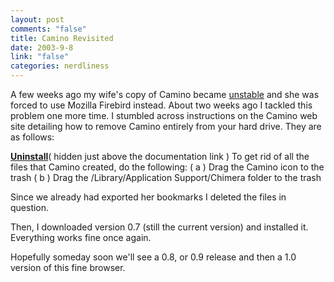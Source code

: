 ```yaml
--- 
layout: post
comments: "false"
title: Camino Revisited
date: 2003-9-8
link: "false"
categories: nerdliness
---
```

A few weeks ago my wife's copy of Camino became <a href="http://www.zanshin.net/blogs/000245.html">unstable</a> and she was forced to use Mozilla Firebird instead. About two weeks ago I tackled this problem one more time. I stumbled across instructions on the Camino web site detailing how to remove Camino entirely from your hard drive. They are as follows:

<strong><a href="http://www.mozilla.org/projects/camino/">Uninstall</a></strong>( hidden just above the documentation link )
To get rid of all the files that Camino created, do the following:
( a ) Drag the Camino icon to the trash
( b ) Drag the <home directory>/Library/Application Support/Chimera folder to the trash

Since we already had exported her bookmarks I deleted the files in question.

Then, I downloaded version 0.7 (still the current version) and installed it. Everything works fine once again.

Hopefully someday soon we'll see a 0.8, or 0.9 release and then a 1.0 version of this fine browser.
